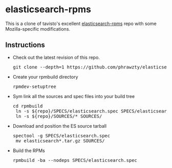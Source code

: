 elasticsearch-rpms
==================

This is a clone of tavisto's excellent [elasticsearch-rpms] repo with some Mozilla-specific modifications.

Instructions
------------

 * Check out the latest revision of this repo.

    <pre>git clone --depth=1 https://github.com/phrawzty/elasticsearch-rpms.git</pre>

 * Create your rpmbuild directory

    <pre>rpmdev-setuptree</pre>

 * Sym link all the sources and spec files into your build tree
    
    <pre>cd rpmbuild
    ln -s ${repo}/SPECS/elasticsearch.spec SPECS/elasticsearch.spec 
    ln -s ${repo}/SOURCES/* SOURCES/</pre>
    
 * Download and position the ES source tarball

    <pre>spectool -g SPECS/elasticsearch.spec
    mv elasticsearch*.tar.gz SOURCES/</pre>

 * Build the RPMs

    <pre>rpmbuild -ba --nodeps SPECS/elasticsearch.spec</pre>

[elasticsearch-rpms]: https://github.com/tavisto/elasticsearch-rpms

